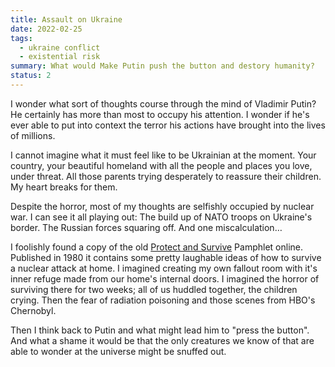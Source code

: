 ```yaml
---
title: Assault on Ukraine
date: 2022-02-25
tags:
  - ukraine conflict
  - existential risk
summary: What would Make Putin push the button and destory humanity?
status: 2
---
```

I wonder what sort of thoughts course through the mind of Vladimir Putin? He certainly has more than most to occupy his attention. I wonder if he's ever able to put into context the terror his actions have brought into the lives of millions. 

I cannot imagine what it must feel like to be Ukrainian at the moment. Your country, your beautiful homeland with all the people and places you love, under threat. All those parents trying desperately to reassure their children. My heart breaks for them. 

Despite the horror, most of my thoughts are selfishly occupied by nuclear war. I can see it all playing out: The build up of NATO troops on Ukraine's border. The Russian forces squaring off. And one miscalculation…

I foolishly found a copy of the old [Protect and Survive](https://en.wikipedia.org/wiki/Protect_and_Survive) Pamphlet online. Published in 1980 it contains some pretty laughable ideas of how to survive a nuclear attack at home. I imagined creating my own fallout room with it's inner refuge made from our home's internal doors. I imagined the horror of surviving there for two weeks; all of us huddled together, the children crying. Then the fear of radiation poisoning and those scenes from HBO's Chernobyl.

Then I think back to Putin and what might lead him to "press the button". And what a shame it would be that the only creatures we know of that are able to wonder at the universe might be snuffed out. 